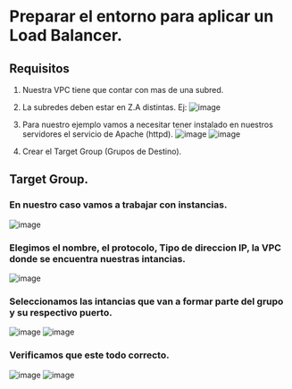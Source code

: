 # Preparar el entorno para aplicar un Load Balancer.
## Requisitos
1. Nuestra VPC tiene que contar con mas de una subred.
2. La subredes deben estar en Z.A distintas. Ej:
![image](https://github.com/user-attachments/assets/b43e6aef-48b0-484e-9365-3eecb2892e73)

3. Para nuestro ejemplo vamos a necesitar tener instalado en nuestros servidores el servicio de Apache (httpd).
![image](https://github.com/user-attachments/assets/d2f1118a-879e-4375-b60d-8fb8a3bb0d6f)
![image](https://github.com/user-attachments/assets/d88bca9d-9ac4-4f43-910c-b97c4a88e578)

4. Crear el Target Group (Grupos de Destino).

## Target Group.
### En nuestro caso vamos a trabajar con instancias.
![image](https://github.com/user-attachments/assets/2b8d8a23-127c-460c-90fe-d1f9d14ddd3c)

### Elegimos el nombre, el protocolo, Tipo de direccion IP, la VPC donde se encuentra nuestras intancias.
![image](https://github.com/user-attachments/assets/0925c579-b706-456a-9bb2-dabae17c9f56)

### Seleccionamos las intancias que van a formar parte del grupo y su respectivo puerto.
![image](https://github.com/user-attachments/assets/5247226e-3364-4c94-ac30-81a5b9c61eca)
![image](https://github.com/user-attachments/assets/f8ff9f8d-8b3f-4d27-9e20-7d87a2bfd8b3)

### Verificamos que este todo correcto.
![image](https://github.com/user-attachments/assets/d7fc74f2-df42-4f8d-9fd1-f0e66c548459)
![image](https://github.com/user-attachments/assets/ed6b1a3e-7a5f-4cd6-81b7-12723912de1e)
